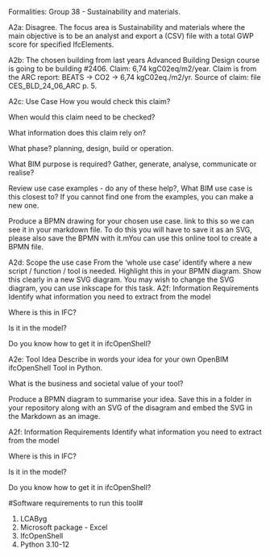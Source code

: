 Formalities:
Group 38 - Sustainability and materials.

A2a: Disagree. The focus area is Sustainability and materials where the main objective is to be an analyst and export a (CSV) file with a total GWP score for specified IfcElements.

A2b: The chosen building from last years Advanced Building Design course is going to be building #2406.
Claim: 6,74 kgC02eq/m2/year.
Claim is from the ARC report: BEATS -> CO2 -> 6,74 kgC02eq./m2/yr. Source of claim: file CES_BLD_24_06_ARC p. 5. 

A2c: Use Case
How you would check this claim?

When would this claim need to be checked?

What information does this claim rely on?

What phase? planning, design, build or operation.

What BIM purpose is required? Gather, generate, analyse, communicate or realise?

Review use case examples - do any of these help?, What BIM use case is this closest to? If you cannot find one from the examples, you can make a new one.

Produce a BPMN drawing for your chosen use case. link to this so we can see it in your markdown file. To do this you will have to save it as an SVG, please also save the BPMN with it.mYou can use this online tool to create a BPMN file.


A2d: Scope the use case
From the ‘whole use case’ identify where a new script / function / tool is needed. Highlight this in your BPMN diagram. Show this clearly in a new SVG diagram. You may wish to change the SVG diagram, you can use inkscape for this task.
A2f: Information Requirements
Identify what information you need to extract from the model

Where is this in IFC?

Is it in the model?

Do you know how to get it in ifcOpenShell?


A2e: Tool Idea
Describe in words your idea for your own OpenBIM ifcOpenShell Tool in Python.

What is the business and societal value of your tool?

Produce a BPMN diagram to summarise your idea. Save this in a folder in your repository along with an SVG of the disagram and embed the SVG in the Markdown as an image.

A2f: Information Requirements
Identify what information you need to extract from the model

Where is this in IFC?

Is it in the model?

Do you know how to get it in ifcOpenShell?


#Software requirements to run this tool#

1. LCAByg
2. Microsoft package - Excel
3. IfcOpenShell
4. Python 3.10-12
